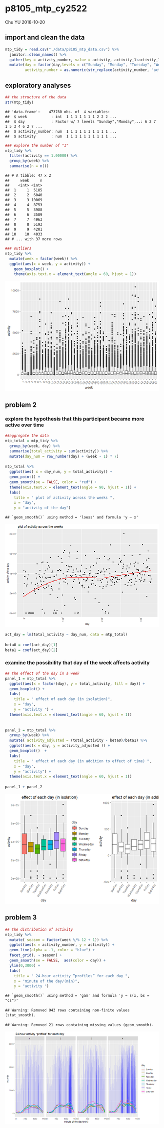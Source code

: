 p8105\_mtp\_cy2522
================
Chu YU
2018-10-20

import and clean the data
-------------------------

``` r
mtp_tidy = read.csv("./data/p8105_mtp_data.csv") %>%
  janitor::clean_names() %>%
  gather(key = activity_number, value = activity, activity_1:activity_1440 ) %>%
  mutate(day = factor(day,levels = c("Sunday", "Monday", "Tuesday", "Wednesday", "Thursday", "Friday", "Saturday")),
         activity_number = as.numeric(str_replace(activity_number, "activity_", "")))
```

exploratory analyses
--------------------

``` r
## the structure of the data
str(mtp_tidy)
```

    ## 'data.frame':    473760 obs. of  4 variables:
    ##  $ week           : int  1 1 1 1 1 1 1 2 2 2 ...
    ##  $ day            : Factor w/ 7 levels "Sunday","Monday",..: 6 2 7 1 5 3 4 6 2 7 ...
    ##  $ activity_number: num  1 1 1 1 1 1 1 1 1 1 ...
    ##  $ activity       : num  1 1 1 1 1 1 1 1 1 1 ...

``` r
### explore the number of "1"
mtp_tidy %>%
  filter(activity == 1.00000) %>%
  group_by(week) %>% 
  summarise(n = n())
```

    ## # A tibble: 47 x 2
    ##     week     n
    ##    <int> <int>
    ##  1     1  5185
    ##  2     2  6040
    ##  3     3 10069
    ##  4     4  8753
    ##  5     5  3988
    ##  6     6  3589
    ##  7     7  4963
    ##  8     8  5193
    ##  9     9  4201
    ## 10    10  4033
    ## # ... with 37 more rows

``` r
### outliers
mtp_tidy %>%
  mutate(week = factor(week)) %>%
  ggplot(aes(x = week, y = activity)) +
    geom_boxplot() +
    theme(axis.text.x = element_text(angle = 60, hjust = 1))
```

![](p8105_mtp_cy2522_files/figure-markdown_github/unnamed-chunk-2-1.png)

problem 2
---------

### explore the hypothesis that this participant became more active over time

``` r
##aggregate the data
mtp_total = mtp_tidy %>%
  group_by(week, day) %>%
  summarise(total_activity = sum(activity)) %>%
  mutate(day_num = row_number(day) + (week - 1) * 7) 

mtp_total %>%
  ggplot(aes( x = day_num, y = total_activity)) +
  geom_point() +
  geom_smooth(se = FALSE, color = "red") +
  theme(axis.text.x = element_text(angle = 90, hjust = 1)) +
  labs( 
    title = " plot of activity across the weeks ",
    x = "day",
    y = "activity of the day")
```

    ## `geom_smooth()` using method = 'loess' and formula 'y ~ x'

![](p8105_mtp_cy2522_files/figure-markdown_github/unnamed-chunk-3-1.png)

``` r
act_day = lm(total_activity ~ day_num, data = mtp_total)
  
beta0 = coef(act_day)[1]
beta1 = coef(act_day)[2]
```

### examine the possibility that day of the week affects activity

``` r
## the effect of the day in a week
panel_1 = mtp_total %>%
  ggplot(aes(x = factor(day), y = total_activity, fill = day)) +
  geom_boxplot() +
  labs( 
    title = " effect of each day (in isolation)",
    x = "day",
    y = "activity ") +
  theme(axis.text.x = element_text(angle = 60, hjust = 1))


panel_2 = mtp_total %>%
  group_by(week) %>%
  mutate( activity_adjusted = (total_activity - beta0)/beta1) %>%
  ggplot(aes(x = day, y = activity_adjusted )) +
  geom_boxplot()  +
  labs( 
    title = " effect of each day (in addition to effect of time) ",
    x = "day",
    y = "activity") +
  theme(axis.text.x = element_text(angle = 60, hjust = 1))

panel_1 + panel_2
```

![](p8105_mtp_cy2522_files/figure-markdown_github/unnamed-chunk-4-1.png)

problem 3
---------

``` r
## the distribution of activity
mtp_tidy %>%
  mutate( season = factor(week %/% 12 + 1)) %>%
  ggplot(aes(x = activity_number, y = activity)) +
  geom_line(alpha = .1, color = "blue") +
  facet_grid(. ~ season) +
  geom_smooth(se = FALSE,  aes(color = day)) +
  ylim(0,3000) +
  labs( 
    title = " 24-hour activity “profiles” for each day ",
    x = "minute of the day/(min)",
    y = "activity ") 
```

    ## `geom_smooth()` using method = 'gam' and formula 'y ~ s(x, bs = "cs")'

    ## Warning: Removed 943 rows containing non-finite values (stat_smooth).

    ## Warning: Removed 21 rows containing missing values (geom_smooth).

![](p8105_mtp_cy2522_files/figure-markdown_github/unnamed-chunk-5-1.png)
